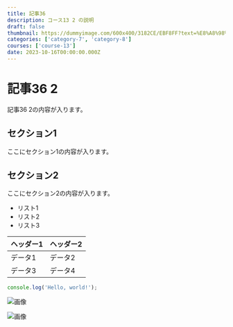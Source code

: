 ```yaml
---
title: 記事36
description: コース13 2 の説明
draft: false
thumbnail: https://dummyimage.com/600x400/3182CE/EBF8FF?text=%E8%A8%98%E4%BA%8B36
categories: ['category-7', 'category-8']
courses: ['course-13']
date: 2023-10-16T00:00:00.000Z
---
```


# 記事36 2

記事36 2の内容が入ります。

## セクション1
ここにセクション1の内容が入ります。

## セクション2
ここにセクション2の内容が入ります。

- リスト1
- リスト2
- リスト3

| ヘッダー1 | ヘッダー2 |
| --------- | --------- |
| データ1   | データ2   |
| データ3   | データ4   |

```javascript
console.log('Hello, world!');
```


![画像](https://dummyimage.com/320x180/2D3748/F5F7FA?text=%E8%A8%98%E4%BA%8B36+2)

![画像](https://dummyimage.com/640x360/1A202C/EDF2F7?text=%E8%A8%98%E4%BA%8B36+2)